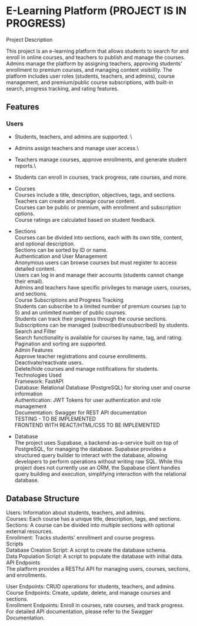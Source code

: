 

# E-Learning Platform (PROJECT IS IN PROGRESS)
Project Description

This project is an e-learning platform that allows students to search for and enroll in online courses, and teachers to publish and manage the courses. Admins manage the platform by assigning teachers, approving students' enrollment to premium courses, and managing content visibility. The platform includes user roles (students, teachers, and admins), course management, and premium/public course subscriptions, with built-in search, progress tracking, and rating features.

## Features
### Users
- Students, teachers, and admins are supported. \
- Admins assign teachers and manage user access.\
- Teachers manage courses, approve enrollments, and generate student reports.\
- Students can enroll in courses, track progress, rate courses, and more.

- Courses\
Courses include a title, description, objectives, tags, and sections.\
Teachers can create and manage course content.\
Courses can be public or premium, with enrollment and subscription options.\
Course ratings are calculated based on student feedback.

- Sections\
Courses can be divided into sections, each with its own title, content, and optional description.\
Sections can be sorted by ID or name.\
Authentication and User Management\
Anonymous users can browse courses but must register to access detailed content.\
Users can log in and manage their accounts (students cannot change their email).\
Admins and teachers have specific privileges to manage users, courses, and sections.\
Course Subscriptions and Progress Tracking\
Students can subscribe to a limited number of premium courses (up to 5) and an unlimited number of public courses.\
Students can track their progress through the course sections.\
Subscriptions can be managed (subscribed/unsubscribed) by students.\
Search and Filter\
Search functionality is available for courses by name, tag, and rating.\
Pagination and sorting are supported.\
Admin Features\
Approve teacher registrations and course enrollments.\
Deactivate/reactivate users.\
Delete/hide courses and manage notifications for students.\
Technologies Used\
Framework: FastAPI\
Database: Relational Database (PostgreSQL) for storing user and course information\
Authentication: JWT Tokens for user authentication and role management\
Documentation: Swagger for REST API documentation\
TESTING - TO BE IMPLEMENTED\
FRONTEND WITH REACT/HTML/CSS TO BE IMPLEMENTED

- Database\
The project uses Supabase, a backend-as-a-service built on top of PostgreSQL, for managing the database. Supabase provides a structured query builder to interact with the database, allowing developers to perform operations without writing raw SQL. While this project does not currently use an ORM, the Supabase client handles query building and execution, simplifying interaction with the relational database.

## Database Structure
Users: Information about students, teachers, and admins.\
Courses: Each course has a unique title, description, tags, and sections.\
Sections: A course can be divided into multiple sections with optional external resources.\
Enrollment: Tracks students' enrollment and course progress.\
Scripts\
Database Creation Script: A script to create the database schema.\
Data Population Script: A script to populate the database with initial data.\
API Endpoints\
The platform provides a RESTful API for managing users, courses, sections, and enrollments.

User Endpoints: CRUD operations for students, teachers, and admins.\
Course Endpoints: Create, update, delete, and manage courses and sections.\
Enrollment Endpoints: Enroll in courses, rate courses, and track progress.\
For detailed API documentation, please refer to the Swagger Documentation.